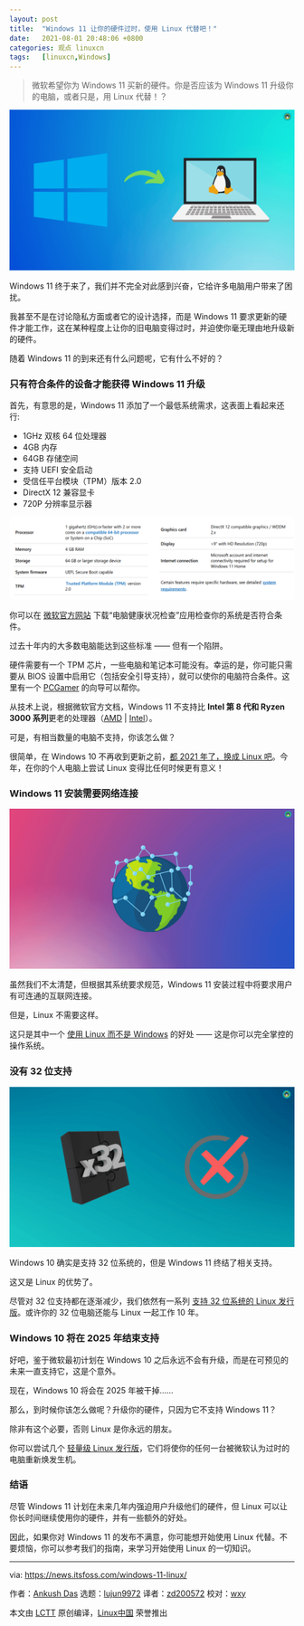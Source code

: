 ```yaml
---
layout: post
title:	"Windows 11 让你的硬件过时，使用 Linux 代替吧！"
date:	2021-08-01 20:48:06 +0800 
categories:	观点 linuxcn 
tags:	[linuxcn,Windows]
---
```




> 
> 微软希望你为 Windows 11 买新的硬件。你是否应该为 Windows 11 升级你的电脑，或者只是，用 Linux 代替！？
> 
> 
> 


![](/Asserts/Images/album/202108/01/204807c2gbvakh81gmvpvk.png)


Windows 11 终于来了，我们并不完全对此感到兴奋，它给许多电脑用户带来了困扰。


我甚至不是在讨论隐私方面或者它的设计选择，而是 Windows 11 要求更新的硬件才能工作，这在某种程度上让你的旧电脑变得过时，并迫使你毫无理由地升级新的硬件。


随着 Windows 11 的到来还有什么问题呢，它有什么不好的？


### 只有符合条件的设备才能获得 Windows 11 升级


首先，有意思的是，Windows 11 添加了一个最低系统需求，这表面上看起来还行:


* 1GHz 双核 64 位处理器
* 4GB 内存
* 64GB 存储空间
* 支持 UEFI 安全启动
* 受信任平台模块（TPM）版本 2.0
* DirectX 12 兼容显卡
* 720P 分辨率显示器


![](/Asserts/Images/album/202108/01/204809seyuxdike6sdsukx.png)


你可以在 [微软官方网站](https://www.microsoft.com/en-us/windows/windows-11) 下载“电脑健康状况检查”应用检查你的系统是否符合条件。


过去十年内的大多数电脑能达到这些标准 —— 但有一个陷阱。


硬件需要有一个 TPM 芯片，一些电脑和笔记本可能没有。幸运的是，你可能只需要从 BIOS 设置中启用它（包括安全引导支持），就可以使你的电脑符合条件。这里有一个 [PCGamer](https://www.pcgamer.com/Windows-11-PC-Health-Check/) 的向导可以帮你。


从技术上说，根据微软官方文档，Windows 11 不支持比 **Intel 第 8 代和 Ryzen 3000 系列**更老的处理器（[AMD](https://docs.microsoft.com/en-us/windows-hardware/design/minimum/supported/windows-11-supported-amd-processors) | [Intel](https://docs.microsoft.com/en-us/windows-hardware/design/minimum/supported/windows-11-supported-intel-processors)）。


可是，有相当数量的电脑不支持，你该怎么做？


很简单，在 Windows 10 不再收到更新之前，[都 2021 年了，换成 Linux 吧](https://news.itsfoss.com/switch-to-linux-in-2021/)。今年，在你的个人电脑上尝试 Linux 变得比任何时候更有意义！


### Windows 11 安装需要网络连接


![](/Asserts/Images/album/202108/01/204811yqqqc58q01oqj8jc.png)


虽然我们不太清楚，但根据其系统要求规范，Windows 11 安装过程中将要求用户有可连通的互联网连接。


但是，Linux 不需要这样。


这只是其中一个 [使用 Linux 而不是 Windows](https://itsfoss.com/linux-better-than-windows/) 的好处 —— 这是你可以完全掌控的操作系统。


### 没有 32 位支持


![](/Asserts/Images/album/202108/01/204813ut5qdmy91qa5ymay.png)


Windows 10 确实是支持 32 位系统的，但是 Windows 11 终结了相关支持。


这又是 Linux 的优势了。


尽管对 32 位支持都在逐渐减少，我们依然有一系列 [支持 32 位系统的 Linux 发行版](https://itsfoss.com/32-bit-linux-distributions/)。或许你的 32 位电脑还能与 Linux 一起工作 10 年。


### Windows 10 将在 2025 年结束支持


好吧，鉴于微软最初计划在 Windows 10 之后永远不会有升级，而是在可预见的未来一直支持它，这是个意外。


现在，Windows 10 将会在 2025 年被干掉……


那么，到时候你该怎么做呢？升级你的硬件，只因为它不支持 Windows 11？


除非有这个必要，否则 Linux 是你永远的朋友。


你可以尝试几个 [轻量级 Linux 发行版](https://itsfoss.com/lightweight-linux-beginners/)，它们将使你的任何一台被微软认为过时的电脑重新焕发生机。


### 结语


尽管 Windows 11 计划在未来几年内强迫用户升级他们的硬件，但 Linux 可以让你长时间继续使用你的硬件，并有一些额外的好处。


因此，如果你对 Windows 11 的发布不满意，你可能想开始使用 Linux 代替。不要烦恼，你可以参考我们的指南，来学习开始使用 Linux 的一切知识。




---


via: <https://news.itsfoss.com/windows-11-linux/>


作者：[Ankush Das](https://news.itsfoss.com/author/ankush/) 选题：[lujun9972](https://github.com/lujun9972) 译者：[zd200572](https://github.com/zd200572) 校对：[wxy](https://github.com/wxy)


本文由 [LCTT](https://github.com/LCTT/TranslateProject) 原创编译，[Linux中国](https://linux.cn/) 荣誉推出
